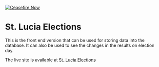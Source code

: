 [![Ceasefire Now](https://badge.techforpalestine.org/default)](https://techforpalestine.org/learn-more)

# St. Lucia Elections
This is the front end version that can be used for storing data into the database. It can also be used to see the
changes in the results on election day.

The live site is available at [St. Lucia Elections](https://master--sluelections.netlify.app/)
